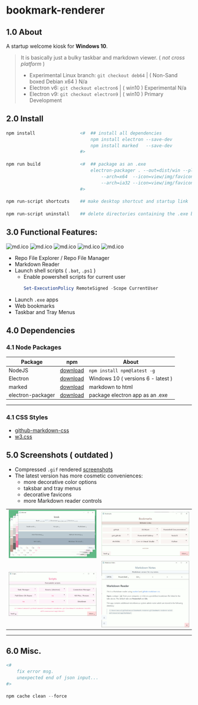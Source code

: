 # bookmark-renderer

## 1.0 About

A startup welcome kiosk for **Windows 10**.

> It is basically just a bulky taskbar and markdown viewer. ( *not cross platform* )
> - Experimental Linux branch: ```git checkout deb64``` | ( Non-Sand boxed Debian x64 ) N/a
> - Electron v6: ```git checkout electron6``` | ( win10 ) Experimental N/a
> - Electron v9: ```git checkout electron9``` | ( win10 ) Primary Development

## 2.0 Install

```ps1
npm install                 <#  ## install all dependencies
                                npm install electron --save-dev
                                npm install marked   --save-dev
                            #>

npm run build               <#  ## package as an .exe
                                electron-packager . --out=dist/win --platform=win32
                                    --arch=x64  --icon=view/img/favicon.ico --overwrite
                                    --arch=ia32 --icon=view/img/favicon.ico --overwrite
                            #>

npm run-script shortcuts    ## make desktop shortcut and startup link

npm run-script uninstall    ## delete directories containing the .exe build
```

## 3.0 Functional Features:

![md.ico]( view/img/github.ico ) ![md.ico]( view/img/md.ico ) ![md.ico]( view/img/ps.ico ) ![md.ico]( view/img/favicon.ico ) ![md.ico]( view/img/star.ico )

* Repo File Explorer / Repo File Manager
* Markdown Reader
* Launch shell scripts ( ```.bat```, ```.ps1``` )
    * Enable powershell scripts for current user
        ```ps1
        Set-ExecutionPolicy RemoteSigned -Scope CurrentUser
        ```
* Launch ```.exe``` apps
* Web bookmarks
* Taskbar and Tray Menus

## 4.0 Dependencies

### 4.1 Node Packages

| Package | npm | About |
|---|---|---|
|NodeJS|[download]( https://nodejs.org )| ```npm install npm@latest -g```|
|Electron|[download]( https://www.electronjs.org/ )|Windows 10 ( versions 6 - latest ) |
|marked|[download]( https://www.npmjs.com/package/marked )|markdown to html|
|electron-packager|[download]( https://www.npmjs.com/package/electron-packager )|package electron app as an .exe|

---

### 4.1 CSS Styles

* [github-markdown-css]( https://github.com/sindresorhus/github-markdown-css )
* [w3.css]( https://www.w3schools.com/w3css/w3css_color_themes.asp )

## 5.0 Screenshots ( outdated )

* Compressed ```.gif``` rendered [screenshots]( screenshots/README.md )
* The latest version has more cosmetic conveniences:
    * more decorative color options
    * taksbar and tray menus
    * decorative favicons
    * more Markdown reader controls

|||
|:---:|:---:|
|![screenshots\group-colors-600x329.gif](screenshots/group-colors-600x329.gif)|![screenshots\bookmarks.gif](screenshots/bookmarks.gif)|
|![screenshots\scripts.gif](screenshots/scripts.gif)|![screenshots\kiosk-md.gif](screenshots/kiosk-md.gif)|

---

## 6.0 Misc.

```ps1
<#
    fix error msg.
    unexpected end of json input...
#>

npm cache clean --force
```